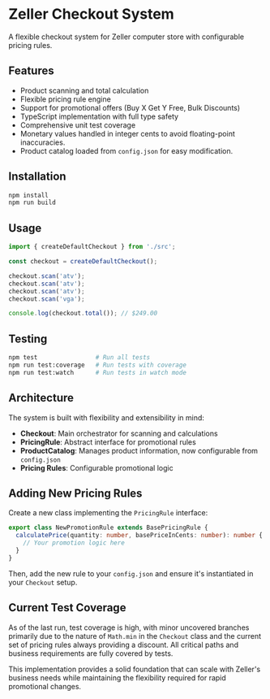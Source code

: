 # Zeller Checkout System

A flexible checkout system for Zeller computer store with configurable pricing rules.

## Features

- Product scanning and total calculation
- Flexible pricing rule engine
- Support for promotional offers (Buy X Get Y Free, Bulk Discounts)
- TypeScript implementation with full type safety
- Comprehensive unit test coverage
- Monetary values handled in integer cents to avoid floating-point inaccuracies.
- Product catalog loaded from `config.json` for easy modification.

## Installation

```bash
npm install
npm run build
```

## Usage

```typescript
import { createDefaultCheckout } from './src';

const checkout = createDefaultCheckout();

checkout.scan('atv');
checkout.scan('atv');
checkout.scan('atv');
checkout.scan('vga');

console.log(checkout.total()); // $249.00
```

## Testing

```bash
npm test                # Run all tests
npm run test:coverage   # Run tests with coverage
npm run test:watch      # Run tests in watch mode
```

## Architecture

The system is built with flexibility and extensibility in mind:

- **Checkout**: Main orchestrator for scanning and calculations
- **PricingRule**: Abstract interface for promotional rules
- **ProductCatalog**: Manages product information, now configurable from `config.json`
- **Pricing Rules**: Configurable promotional logic

## Adding New Pricing Rules

Create a new class implementing the `PricingRule` interface:

```typescript
export class NewPromotionRule extends BasePricingRule {
  calculatePrice(quantity: number, basePriceInCents: number): number {
    // Your promotion logic here
  }
}
```

Then, add the new rule to your `config.json` and ensure it's instantiated in your `Checkout` setup.

## Current Test Coverage

As of the last run, test coverage is high, with minor uncovered branches primarily due to the nature of `Math.min` in the `Checkout` class and the current set of pricing rules always providing a discount. All critical paths and business requirements are fully covered by tests.

This implementation provides a solid foundation that can scale with Zeller's business needs while maintaining the flexibility required for rapid promotional changes.

